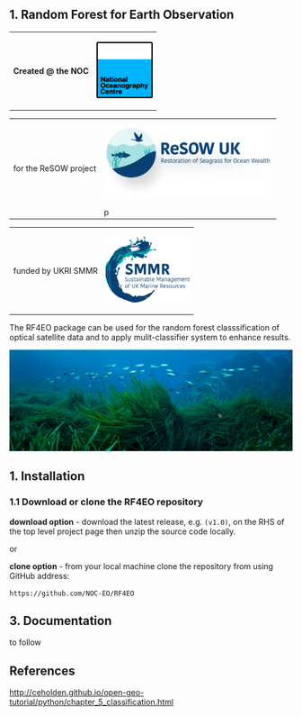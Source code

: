 ## 1. Random Forest for Earth Observation

<table>
  <tr>
    <th>Created @ the NOC</th>
    <th><p align="centre"><img src="/docs/images/NOC_logo.png" width="100"></p></th>
  </tr>
</table>
<table>
  <tr>
    <td>for the ReSOW project</td>
    <td><p align="centre"><img src="/docs/images/ReSOW_logo.png" width="300"></p>p</td>
  </tr>
</table>
<table>
  <tr>
    <td>funded by UKRI SMMR</td>
    <td><p align="centre"><img src="/docs/images/SMMR_logo.png" width="150"</p></td>
  </tr>
</table>

The RF4EO package can be used for the random forest classsification of optical satellite data and to apply mulit-classifier system to enhance results. 

<img src="/docs/images/seagrass.jpg" width="750">

## 1. Installation

### 1.1 Download or clone the **RF4EO** repository

**download option** - download the latest release, e.g. `(v1.0)`, on the RHS of the top level project page then unzip the source code locally.

or

**clone option** - from your local machine clone the repository from using GitHub address:

    https://github.com/NOC-EO/RF4EO




## 3. Documentation

to follow



## References

 http://ceholden.github.io/open-geo-tutorial/python/chapter_5_classification.html
